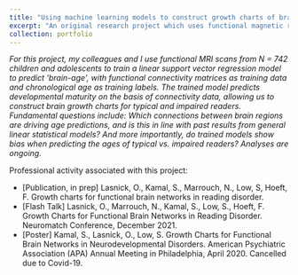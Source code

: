 ```yaml
---
title: "Using machine learning models to construct growth charts of brain development, and to help identify functional brain network abnormality in dyslexia"
excerpt: "An original research project which uses functional magnetic resonance imaging (fMRI) scans from children ages 6-13, taken during a naturalistic movie-watching paradigm, and constructs brain growth charts derived from functional connectivity matrices.<br/><img src='/images/PortfolioItem2.png'>"
collection: portfolio
---
```


*For this project, my colleagues and I use functional MRI scans from N = 742 children and adolescents to train a linear support vector regression model to predict 'brain-age', with functional connectivity matrices as training data and chronological age as training labels. The trained model predicts developmental maturity on the basis of connectivity data, allowing us to construct brain growth charts for typical and impaired readers. Fundamental questions include: Which connections between brain regions are driving age predictions, and is this in line with past results from general linear statistical models? And more importantly, do trained models show bias when predicting the ages of typical vs. impaired readers? Analyses are ongoing.*

Professional activity associated with this project:
* [Publication, in prep] Lasnick, O., Kamal, S., Marrouch, N., Low, S, Hoeft, F. Growth charts for functional brain networks in reading disorder. 
* [Flash Talk] Lasnick, O., Marrouch, N., Kamal, S., Low, S., Hoeft, F. Growth Charts for Functional Brain Networks in Reading Disorder. Neuromatch Conference, December 2021.
* [Poster] Kamal, S., Lasnick, O., Low, S. Growth Charts for Functional Brain Networks in Neurodevelopmental Disorders. American Psychiatric Association (APA) Annual Meeting in Philadelphia, April 2020. Cancelled due to Covid-19.
